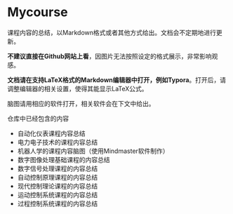 # Mycourse
课程内容的总结，以Markdown格式或者其他方式给出。文档会不定期地进行更新。

**不建议直接在Github网站上看**，因图片无法按照设定的格式展示，非常影响观感。

**文档请在支持LaTeX格式的Markdown编辑器中打开，例如Typora**。打开后，请调整编辑器的相关设置，使得其能显示LaTeX公式。

脑图请用相应的软件打开，相关软件会在下文中给出。

仓库中已经包含的内容

- 自动化仪表课程内容总结
- 电力电子技术的课程内容总结
- 机器人学的课程内容脑图（使用Mindmaster软件制作）
- 数字图像处理基础课程的内容总结
- 数字信号处理课程的内容总结
- 自动控制原理课程的内容总结
- 现代控制理论课程的内容总结
- 运动控制系统课程的内容总结
- 过程控制系统课程的内容总结
